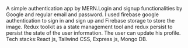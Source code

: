 A simple authentication app by MERN.Login and signup functionalities by Google and regular email and password. I used firebase google authentication to sign in and sign up
 and Firebase storage to store the image. Redux toolkit as a state management tool and redux persist to persist the state of the user information. The user can update his profile. Tech stacks:React js, Tailwind CSS, Express js, Mongo DB.
